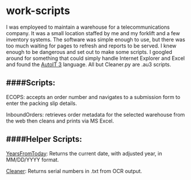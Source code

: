 # work-scripts

I was employeed to maintain a warehouse for a telecommunications company. It was a small location staffed by me and my forklift and a few inventory systems. The software was simple enough to use, but there was too much waiting for pages to refresh and reports to be served. I knew enough to be dangerous and set out to make some scripts. I googled around for something that could simply handle Internet Explorer and Excel and found the [AutoIT 3](https://www.autoitscript.com/site/autoit/) language. All but Cleaner.py are .au3 scripts.

####Scripts:
---
ECOPS: accepts an order number and navigates to a submission form to enter the packing slip details.

InboundOrders: retrieves order metadata for the selected warehouse from the web then cleans and prints via MS Excel.


####Helper Scripts:
---
[YearsFromToday](/YearsFromToday.au3): Returns the current date, with adjusted year, in MM/DD/YYYY format.

[Cleaner](/Cleaner.py): Returns serial numbers in .txt from OCR output.
